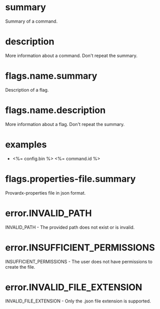# summary

Summary of a command.

# description

More information about a command. Don't repeat the summary.

# flags.name.summary

Description of a flag.

# flags.name.description

More information about a flag. Don't repeat the summary.

# examples

- <%= config.bin %> <%= command.id %>

# flags.properties-file.summary

Provardx-properties file in json format.

# error.INVALID_PATH

INVALID_PATH - The provided path does not exist or is invalid.

# error.INSUFFICIENT_PERMISSIONS

INSUFFICIENT_PERMISSIONS - The user does not have permissions to create the file.

# error.INVALID_FILE_EXTENSION

INVALID_FILE_EXTENSION - Only the .json file extension is supported.

